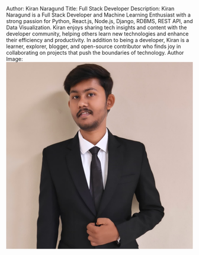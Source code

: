 Author: Kiran Naragund
Title: Full Stack Developer
Description: Kiran Naragund is a Full Stack Developer and Machine Learning Enthusiast with a strong passion for Python, React.js, Node.js, Django, RDBMS, REST API, and Data Visualization. Kiran enjoys sharing tech insights and content with the developer community, helping others learn new technologies and enhance their efficiency and productivity. In addition to being a developer, Kiran is a learner, explorer, blogger, and open-source contributor who finds joy in collaborating on projects that push the boundaries of technology.
Author Image: ![kiran-naragund](./assets/kiran-naragund.jpg)